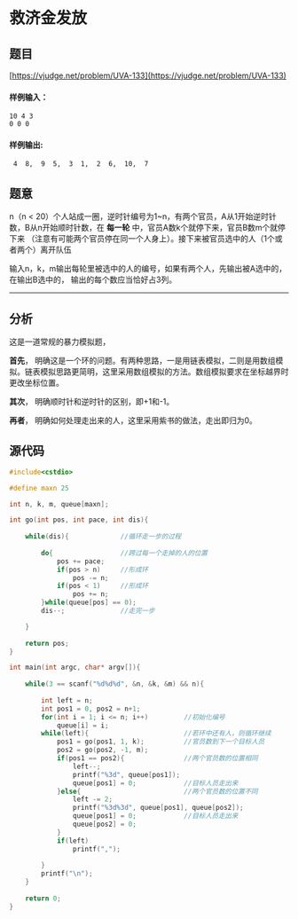 # 救济金发放

## 题目

[https://vjudge.net/problem/UVA-133](https://vjudge.net/problem/UVA-133)


#### 样例输入：
```
10 4 3
0 0 0
```
#### 样例输出:
```
 4  8,  9  5,  3  1,  2  6,  10,  7
```

## 题意
n（n < 20）个人站成一圈，逆时针编号为1~n，有两个官员，A从1开始逆时针数，B从n开始顺时针数，在 **每一轮** 中，官员A数k个就停下来，官员B数m个就停下来
（注意有可能两个官员停在同一个人身上）。接下来被官员选中的人（1个或者两个）离开队伍

输入n，k，m输出每轮里被选中的人的编号，如果有两个人，先输出被A选中的，在输出B选中的， 输出的每个数应当恰好占3列。

------

## 分析

这是一道常规的暴力模拟题，

**首先**， 明确这是一个环的问题。有两种思路，一是用链表模拟，二则是用数组模拟。链表模拟思路更简明，这里采用数组模拟的方法。数组模拟要求在坐标越界时更改坐标位置。

**其次**， 明确顺时针和逆时针的区别，即+1和-1。

**再者**， 明确如何处理走出来的人，这里采用紫书的做法，走出即归为0。

## 源代码

```cpp
#include<cstdio>

#define maxn 25

int n, k, m, queue[maxn];

int go(int pos, int pace, int dis){
	
	while(dis){				//循环走一步的过程 
		
		do{					//跨过每一个走掉的人的位置 
			pos += pace;
			if(pos > n)		//形成环 
				pos -= n;
			if(pos < 1)		//形成环 
				pos += n; 
		}while(queue[pos] == 0);
		dis--;				//走完一步 

	}
	
	return pos;
}

int main(int argc, char* argv[]){
	
	while(3 == scanf("%d%d%d", &n, &k, &m) && n){ 
		
		int left = n;
		int pos1 = 0, pos2 = n+1;
		for(int i = 1; i <= n; i++)			//初始化编号 
			queue[i] = i;
		while(left){						//若环中还有人，则循环继续 
			pos1 = go(pos1, 1, k);			//官员数到下一个目标人员 
			pos2 = go(pos2, -1, m);
			if(pos1 == pos2){				//两个官员数的位置相同 
				left--;
				printf("%3d", queue[pos1]);
				queue[pos1] = 0;			//目标人员走出来 
			}else{							//两个官员数的位置不同
				left -= 2;					 
				printf("%3d%3d", queue[pos1], queue[pos2]);
				queue[pos1] = 0;			//目标人员走出来 
				queue[pos2] = 0;
			}
			if(left)
				printf(",");
 
		}
		printf("\n"); 
	}
	
	return 0;
}

```
